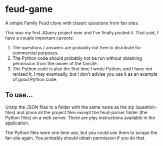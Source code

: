 # feud-game
A simple Family Feud clone with classic questions from fan sites.

This was my first JQuery project ever and I've finally posted it. That said, I have a couple important caveots:
  1. The questions / answers are probably not free to distribute for commercial purposes.
  2. The Python code should probably not be run without obtaining permission from the owner of the fansite.
  3. The Python code is also the first time I wrote Python, and I have not revised it. I may eventually, but I don't advise you use it as an example of good Python code.  

**To use...**
---------
Unzip the JSON files to a folder with the same name as the zip (question-files) and place all the project files except the feud-parser folder (the Python files) on a web server. There are play instructions available in the application.

The Python files were one time use, but you could use them to scrape the fan site again. You probably should obtain permission if you do that.
